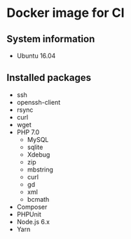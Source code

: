 # Docker image for CI

## System information
  * Ubuntu 16.04

## Installed packages
  * ssh
  * openssh-client
  * rsync
  * curl
  * wget
  * PHP 7.0
    * MySQL
    * sqlite
    * Xdebug
    * zip
    * mbstring
    * curl
    * gd
    * xml
    * bcmath
  * Composer
  * PHPUnit
  * Node.js 6.x
  * Yarn
